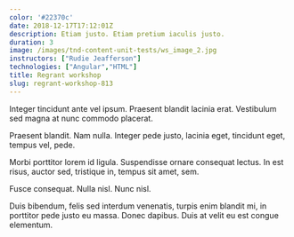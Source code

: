 ```yaml
---
color: '#22370c'
date: 2018-12-17T17:12:01Z
description: Etiam justo. Etiam pretium iaculis justo.
duration: 3
image: /images/tnd-content-unit-tests/ws_image_2.jpg
instructors: ["Rudie Jeafferson"]
technologies: ["Angular","HTML"]
title: Regrant workshop
slug: regrant-workshop-813
---
```

Integer tincidunt ante vel ipsum. Praesent blandit lacinia erat. Vestibulum sed magna at nunc commodo placerat.

Praesent blandit. Nam nulla. Integer pede justo, lacinia eget, tincidunt eget, tempus vel, pede.

Morbi porttitor lorem id ligula. Suspendisse ornare consequat lectus. In est risus, auctor sed, tristique in, tempus sit amet, sem.

Fusce consequat. Nulla nisl. Nunc nisl.

Duis bibendum, felis sed interdum venenatis, turpis enim blandit mi, in porttitor pede justo eu massa. Donec dapibus. Duis at velit eu est congue elementum.
